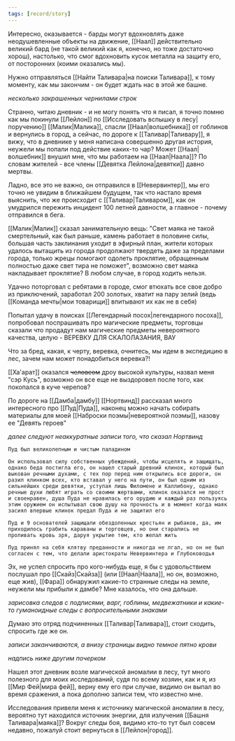 ```yaml
---
tags: [record/story]
---
```


Интересно, оказывается - барды могут вдохновлять даже неодушевленные объекты на движение, [[Наал]] действительно великий бард (не такой великий как я, конечно, но тоже достаточно хорош), настолько, что смог вдохновить кусок металла на защиту его, от посторонних (коими оказались мы).

Нужно отправляться [[Найти Таливара|на поиски Таливара]], к тому моменту, как мы закончим - он будет ждать нас в этой же башне.

*несколько закрашенных чернилами строк*

Странно, читаю дневник - и не могу понять что я писал, я точно помню как мы покинули [[Лейлон]] по [[Исследовать вспышку в лесу|поручению]] [[Малик|Малика]], спасли [[Наал|волшебника]] от гоблинов и вернулись в город, а сейчас, по дороге к [[Таливар|Таливару]], я вижу, что в дневнике у меня написана совершенно другая история, неужели мы попали под действие каких-то чар? Может [[Наал|волшебник]] внушил мне, что мы работаем на [[Наал|Наала]]? По словам жителей - все члены [[Девятка Лейлона|девятки]] давно мертвы.

Ладно, все это не важно, он отправился в [[Невервинтер]], мы его точно не увидим в ближайшем будущем, так что настало время выяснить, что же происходит с [[Таливар|Таливаром]], как он умудрился пережить инцидент 100 летней давности, а главное - почему отправился в бега.

[[Малик|Малик]] сказал занимательную вещь: "Свет маяка не такой смертельный, как был раньше, камень работает в половине силы, большая часть заклинания уходит в эфирный план, жители которых удалось вытащить из города продолжают твердеть даже за пределами города, только жрецы помогают одолеть проклятие, обращенным полностью даже свет тира не поможет", возможно свет маяка накладывает проклятие? В любом случае, в город ходить нельзя.

Удачно поторговал с ребятами в городе, смог втюхать все свое добро из приключений, заработал 200 золотых, хватит на пару зелий (ведь [[Команда мечты|мои товарищи]] впитывают их как не в себя)

Попытал удачу в поисках [[Легендарный посох|легендарного посоха]], попробовал поспрашивать про магические предметы, торговцы сказали что продадут нам магические предметы невероятного качества, целую - ВЕРЕВКУ ДЛЯ СКАЛОЛАЗАНИЯ, ВАУ

Что за бред, какая, к черту, веревка, очнитесь, мы идем в экспедицию в лес, зачем нам может понадобиться веревка?!

[[Ха'арат]] оказался ~~человеом~~ дроу высокой культуры, назвал меня "сэр Кусь", возможно он все еще не выздоровел после того, как покопался в куче черепов?

По дороге на [[Дамба|дамбу]] [[Нортвинд]] рассказал много интересного про [[Пуд|Пуда]], наконец можно начать собирать материалы для моей [[Наброски поэмы|невероятной поэмы]], назову ее "Девять героев"

*далее следуют неаккуратные записи того, что сказал Нортвинд*

```
Пуд был великолепным и чистым паладином

Он использовал силу собственных убеждений, чтобы исцелять и защищать, однако беда постигла его, он нашел старый древний клинок, который был выкован речными духами, с тех пор перед ним открылись все дороги, он разил клинком всех, кто вставал у него на пути, он был одним из сильнейших среди девятки, уступая лишь Филомене и Каллибону, однако речные духи любят играть со своими жертвами, клинок оказался не прост и своенравен, душа Пуда не нравилась его орудию и каждый раз пользуясь этим оружием он испытывал свою душу на прочность и в момент когда маяк засиял впервые клинок предал Пуда и не защитил его

Пуд и 9 основателей защищали обездоленных крестьян и рыбаков, да, им приходилось грабить караваны и торговцев, но они старались не проливать кровь зря, даруя укрытие тем, кто желал жить

Пуд принял на себя клятву преданности и никогда не лгал, но он не был согласен с тем, что делали аристократы Невервинтера и Глубоководья
```

Эх, не успел спросить про кого-нибудь еще, я бы с удовольствием послушал про [[Скайз|Скайза]] (или [[Наал|Наала]], но он, возможно, еще жив), [[Фара]] обнаружил какие-то странные следы на земле, неужели мы прибыли к дамбе? Мне казалось, что она дальше.

*зарисовка следов с подписями, варг, гоблины, медвежатники и какие-то гуманоидные следы с вопросительными знаками*

Думаю это отряд подчиненных [[Таливар|Таливара]], стоит сходить, спросить где же он.

*записи заканчиваются, а внизу страницы видно темное пятно крови*

*надпись ниже другим почерком*

Нашел этот дневник возле магической аномалии в лесу, тут много полезного для моих исследований, судя по всему хозяин, как и я, из [[Мир Фей|мира фей]], верну ему его при случае, видимо он выпал во время сражения, а пока дополню записи тем, что известно мне.

Исследования привели меня к источнику магической аномалии в лесу, вероятно тут находился источник энергии, для излучения [[Башня Таливара|маяка]]? Вокруг следы боя, видимо кто-то тут был совсем недавно, пожалуй стоит вернуться в [[Лейлон|город]].
